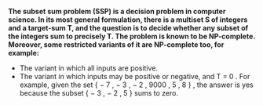 **The subset sum problem (SSP) is a decision problem in computer science. In its most general formulation, there is a multiset S of integers and a target-sum  T, and the question is to decide whether any subset of the integers sum to precisely T. The problem is known to be NP-complete. Moreover, some restricted variants of it are NP-complete too, for example:**

 * The variant in which all inputs are positive.
 * The variant in which inputs may be positive or negative, and T = 0 . For example, given the set { − 7 , − 3 , − 2 , 9000 , 5 , 8 } , the answer is yes because the subset { − 3 , − 2 , 5 }  sums to zero.
    
 
